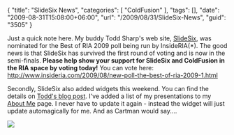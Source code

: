 {
	"title": "SlideSix News",
	"categories": [
		"ColdFusion"
	],
	"tags": [],
	"date": "2009-08-31T15:08:00+06:00",
	"url": "/2009/08/31/SlideSix-News",
	"guid": "3505"
}

Just a quick note here. My buddy Todd Sharp's web site, <a href="http://www.slidesix.com">SlideSix</a>, was nominated for the Best of RIA 2009 poll being run by InsideRIA(*). The good news is that SlideSix has survived the first round of voting and is now in the semi-finals. <b>Please help show your support for SlideSix and ColdFusion in the RIA space by voting today!</b> You can vote here: <a href="http://www.insideria.com/2009/08/new-poll-the-best-of-ria-2009-1.html">http://www.insideria.com/2009/08/new-poll-the-best-of-ria-2009-1.html</a> 

Secondly, SlideSix also added widgets this weekend. You can find the details on <a href="http://cfsilence.com/blog/client/index.cfm/2009/8/31/SlideSix-Gets-A-New-Home-Page-Again-And-Widgets">Todd's blog post</a>. I've added a list of my presentations to my <a href="http://www.raymondcamden.com/page.cfm/About-Me">About Me</a> page. I never have to update it again - instead the widget will just update automagically for me. And as Cartman would say....

<img src="http://www.coldfusionjedi.com/images/cartmansweet.jpg" />